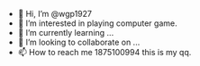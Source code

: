 - 👋 Hi, I’m @wgp1927
- 👀 I’m interested in playing computer game.
- 🌱 I’m currently learning ...
- 💞️ I’m looking to collaborate on ...
- 📫 How to reach me 1875100994 this is my qq.

<!---
wgp1927/wgp1927 is a ✨ special ✨ repository because its `README.md` (this file) appears on your GitHub profile.
You can click the Preview link to take a look at your changes.
--->
